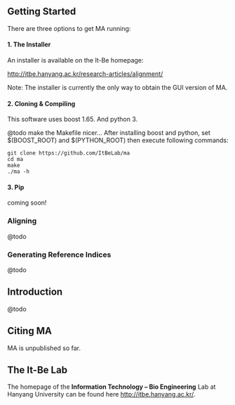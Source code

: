 
## Getting Started

There are three options to get MA running:

#### 1. The Installer

An installer is available on the It-Be homepage: 

http://itbe.hanyang.ac.kr/research-articles/alignment/

Note: The installer is currently the only way to obtain the GUI version of MA.

#### 2. Cloning & Compiling
This software uses boost 1.65. And python 3.

@todo make the Makefile nicer...
After installing boost and python, set $(BOOST_ROOT) and $(PYTHON_ROOT) 
then execute following commands:

    git clone https://github.com/ItBeLab/ma
    cd ma
    make
    ./ma -h

#### 3. Pip

coming soon!

### Aligning

@todo

### Generating Reference Indices

@todo

## Introduction

@todo

## Citing MA

MA is unpublished so far.

## The It-Be Lab

The homepage of the **Information Technology – Bio Engineering** Lab 
at Hanyang University can be found here http://itbe.hanyang.ac.kr/.
